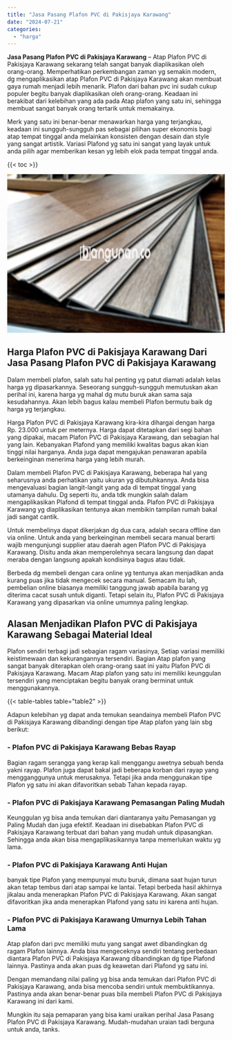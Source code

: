 ```yaml
---
title: "Jasa Pasang Plafon PVC di Pakisjaya Karawang"
date: "2024-07-21"
categories: 
  - "harga"
---
```


**Jasa Pasang Plafon PVC di Pakisjaya Karawang** – Atap Plafon PVC di Pakisjaya Karawang sekarang telah sangat banyak diaplikasikan oleh orang-orang. Memperhatikan perkembangan zaman yg semakin modern, dg mengaplikasikan atap Plafon PVC di Pakisjaya Karawang akan membuat gaya rumah menjadi lebih menarik. Plafon dari bahan pvc ini sudah cukup populer begitu banyak diaplikasikan oleh orang-orang. Keadaan ini berakibat dari kelebihan yang ada pada Atap plafon yang satu ini, sehingga membuat sangat banyak orang tertarik untuk memakainya.

Merk yang satu ini benar-benar menawarkan harga yang terjangkau, keadaan ini sungguh-sungguh pas sebagai pilihan super ekonomis bagi atap tempat tinggal anda melainkan konsisten dengan desain dan style yang sangat artistik. Variasi Plafond yg satu ini sangat yang layak untuk anda pilih agar memberikan kesan yg lebih elok pada tempat tinggal anda.

{{< toc >}}

![Jasa Pasang Plafon PVC di Pakisjaya Karawang](/images/flafond-pvc-murah29.png)

## Harga Plafon PVC di Pakisjaya Karawang Dari Jasa Pasang Plafon PVC di Pakisjaya Karawang

Dalam membeli plafon, salah satu hal penting yg patut diamati adalah kelas harga yg dipasarkannya. Seseorang sungguh-sungguh memutuskan akan perihal ini, karena harga yg mahal dg mutu buruk akan sama saja kesudahannya. Akan lebih bagus kalau membeli Plafon bermutu baik dg harga yg terjangkau.

Harga Plafon PVC di Pakisjaya Karawang kira-kira dihargai dengan harga Rp. 23.000 untuk per meternya. Harga dapat ditetapkan dari segi bahan yang dipakai, macam Plafon PVC di Pakisjaya Karawang, dan sebagian hal yang lain. Kebanyakan Plafond yang memiliki kwalitas bagus akan kian tinggi nilai harganya. Anda juga dapat mengajukan penawaran apabila berkeinginan menerima harga yang lebih murah.

Dalam membeli Plafon PVC di Pakisjaya Karawang, beberapa hal yang seharusnya anda perhatikan yaitu ukuran yg dibutuhkannya. Anda bisa mengevaluasi bagian langit-langit yang ada di tempat tinggal yang utamanya dahulu. Dg seperti itu, anda tdk mungkin salah dalam mengaplikasikan Plafond di tempat tinggal anda. Plafon PVC di Pakisjaya Karawang yg diaplikasikan tentunya akan membikin tampilan rumah bakal jadi sangat cantik.

Untuk membelinya dapat dikerjakan dg dua cara, adalah secara offline dan via online. Untuk anda yang berkeinginan membeli secara manual berarti wajib mengunjungi supplier atau daerah agen Plafon PVC di Pakisjaya Karawang. Disitu anda akan memperolehnya secara langsung dan dapat meraba dengan langsung apakah kondisinya bagus atau tidak.

Berbeda dg membeli dengan cara online yg tentunya akan menjadikan anda kurang puas jika tidak mengecek secara manual. Semacam itu lah, pembelian online biasanya memiliki tanggung jawab apabila barang yg diterima cacat susah untuk diganti. Tetapi selain itu, Plafon PVC di Pakisjaya Karawang yang dipasarkan via online umumnya paling lengkap.

## Alasan Menjadikan Plafon PVC di Pakisjaya Karawang Sebagai Material Ideal

Plafon sendiri terbagi jadi sebagian ragam variasinya, Setiap variasi memiliki keistimewaan dan kekurangannya tersendiri. Bagian Atap plafon yang sangat banyak diterapkan oleh orang-orang saat ini yaitu Plafon PVC di Pakisjaya Karawang. Macam Atap plafon yang satu ini memiliki keunggulan tersendiri yang menciptakan begitu banyak orang berminat untuk menggunakannya.

{{< table-tables table="table2" >}}

Adapun kelebihan yg dapat anda temukan seandainya membeli Plafon PVC di Pakisjaya Karawang dibandingi dengan tipe Atap plafon yang lain sbg berikut:

### \- Plafon PVC di Pakisjaya Karawang Bebas Rayap

Bagian ragam serangga yang kerap kali menggangu awetnya sebuah benda yakni rayap. Plafon juga dapat bakal jadi beberapa korban dari rayap yang mengganggunya untuk merusaknya. Tetapi jika anda menggunakan tipe Plafon yg satu ini akan difavoritkan sebab Tahan kepada rayap.

### \- Plafon PVC di Pakisjaya Karawang Pemasangan Paling Mudah

Keunggulan yg bisa anda temukan dari diantaranya yaitu Pemasangan yg Paling Mudah dan juga efektif. Keadaan ini disebabkan Plafon PVC di Pakisjaya Karawang terbuat dari bahan yang mudah untuk dipasangkan. Sehingga anda akan bisa mengaplikasikannya tanpa memerlukan waktu yg lama.

### \- Plafon PVC di Pakisjaya Karawang Anti Hujan

banyak tipe Plafon yang mempunyai mutu buruk, dimana saat hujan turun akan tetap tembus dari atap sampai ke lantai. Tetapi berbeda hasil akhirnya jikalau anda menerapkan Plafon PVC di Pakisjaya Karawang. Akan sangat difavoritkan jika anda menerapkan Plafond yang satu ini karena anti hujan.

### \- Plafon PVC di Pakisjaya Karawang Umurnya Lebih Tahan Lama

Atap plafon dari pvc memiliki mutu yang sangat awet dibandingkan dg ragam Plafon lainnya. Anda bisa mengeceknya sendiri tentang perbedaan diantara Plafon PVC di Pakisjaya Karawang dibandingkan dg tipe Plafond lainnya. Pastinya anda akan puas dg keawetan dari Plafond yg satu ini.

Dengan memandang nilai paling yg bisa anda temukan dari Plafon PVC di Pakisjaya Karawang, anda bisa mencoba sendiri untuk membuktikannya. Pastinya anda akan benar-benar puas bila membeli Plafon PVC di Pakisjaya Karawang ini dari kami.

Mungkin itu saja pemaparan yang bisa kami uraikan perihal Jasa Pasang Plafon PVC di Pakisjaya Karawang. Mudah-mudahan uraian tadi berguna untuk anda, tanks.
